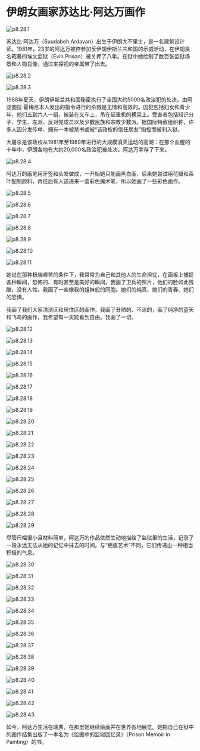 # 伊朗女画家苏达比·阿达万画作

![p8.28.1](./images/8.28.1.jpg)

​苏达比·阿达万（Suudabeh Ardavan）出生于伊朗大不里士，是一名建筑设计师。1981年，23岁的阿达万被控参加反伊朗伊斯兰共和国的示威活动，在伊朗臭名昭著的埃文监狱（Evin Prison）被关押了八年。在狱中她绘制了数百张监狱场景和人物肖像，通过来探视的亲属带了出去。

![p8.28.2](./images/8.28.2.jpg)

![p8.28.3](./images/8.28.3.jpg)

1988年夏天，伊朗伊斯兰共和国秘密执行了全国大约5000名政治犯的处决。由阿亚图拉·霍梅尼本人发出的指令进行的杀戮是无情和高效的。囚犯包括妇女和青少年，他们五到六人一组，被装在叉车上，吊在起重机的横梁上。受害者包括知识分子、学生、左派、反对党成员以及少数民族和宗教少数派。据国际特赦组织称，许多人因分发传单、拥有一本被禁书或被“该政权的信任朋友”指控而被判入狱。

大屠杀是该政权从1981年至1989年进行的大规模消灭运动的高潮：在那个血腥的十年中，伊朗各地有大约20,000名政治犯被处决。阿达万幸存了下来。

![p8.28.4](./images/8.28.4.jpg)

阿达万的画笔用牙签和头发做成，一开始她只能画黑白画，后来她尝试用花瓣和茶叶配制颜料，再往后有人送进来一盒彩色魔术笔，所以她画了一些彩色画作。

![p8.28.5](./images/8.28.5.jpg)

![p8.28.6](./images/8.28.6.jpg)

![p8.28.7](./images/8.28.7.jpg)

![p8.28.8](./images/8.28.8.jpg)

![p8.28.9](./images/8.28.9.jpg)

![p8.28.10](./images/8.28.10.jpg)

![p8.28.11](./images/8.28.11.jpg)

她说在那种极端艰苦的条件下，我常常为自己和其他人的生命担忧，在画板上捕捉各种瞬间，恐怖的、有时甚至是美好的瞬间。我画了卫兵的照片，他们的脸如此残酷，没有人性。我画了一些像我的姐妹般的同胞。她们的纯真、她们的青春、她们的恐惧。

我画了我们大家清洁区和居住区的画作。我画了丑陋的、不洁的，画了纯净的蓝天和飞鸟的画作，我希望有一天能看到自由。我画了一切。

![p8.28.12](./images/8.28.12.jpg)

![p8.28.13](./images/8.28.13.jpg)

![p8.28.14](./images/8.28.14.jpg)

![p8.28.15](./images/8.28.15.jpg)

![p8.28.16](./images/8.28.16.jpg)

![p8.28.17](./images/8.28.17.jpg)

![p8.28.18](./images/8.28.18.png)

![p8.28.19](./images/8.28.19.png)

![p8.28.20](./images/8.28.20.png)

![p8.28.21](./images/8.28.21.png)

![p8.28.22](./images/8.28.22.png)

![p8.28.23](./images/8.28.23.png)

![p8.28.24](./images/8.28.24.png)

![p8.28.25](./images/8.28.25.png)

![p8.28.26](./images/8.28.26.png)

![p8.28.27](./images/8.28.27.png)

![p8.28.28](./images/8.28.28.png)

![p8.28.29](./images/8.28.29.png)

尽管尺幅很小且材料简单，阿达万的作品依然生动地描绘了监狱里的生活，记录了一段永远无法从她的记忆中抹去的时间。与“疤痕艺术”不同，它们传递出一种相当积极的气息。

![p8.28.30](./images/8.28.30.png)

![p8.28.31](./images/8.28.31.png)

![p8.28.32](./images/8.28.32.jpg)

![p8.28.33](./images/8.28.33.png)

![p8.28.34](./images/8.28.34.png)

![p8.28.35](./images/8.28.35.png)

![p8.28.36](./images/8.28.36.png)

![p8.28.37](./images/8.28.37.png)

![p8.28.38](./images/8.28.38.png)

![p8.28.39](./images/8.28.39.png)

![p8.28.40](./images/8.28.40.png)

![p8.28.41](./images/8.28.41.png)

![p8.28.42](./images/8.28.42.png)

![p8.28.43](./images/8.28.43.png)

如今，阿达万生活在瑞典，在那里她继续绘画并在世界各地展览。她把自己在狱中的画作结集出版了一本名为《绘画中的监狱回忆录》（Prison Memoir in Painting）的书。
